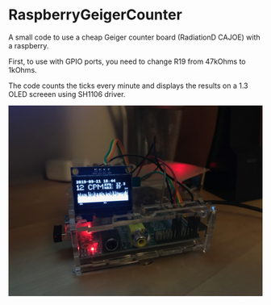 # RaspberryGeigerCounter

A small code to use a cheap Geiger counter board (RadiationD CAJOE) with a raspberry.

First, to use with GPIO ports, you need to change R19 from 47kOhms to 1kOhms.

The code counts the ticks every minute and displays the results on a 1.3 OLED screeen using SH1106 driver.


![](./photo.jpg )
